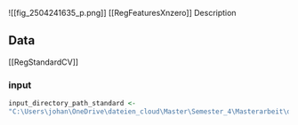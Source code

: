 ![[fig_2504241635_p.png]]
[[RegFeaturesXnzero]]
Description
## Data
[[RegStandardCV]]
### input
```r
input_directory_path_standard <- 
"C:\Users\johan\OneDrive\dateien_cloud\Master\Semester_4\Masterarbeit\data\pulmanory_hypertension\regression\standard_regression\input_data\regression_output.zip"
```